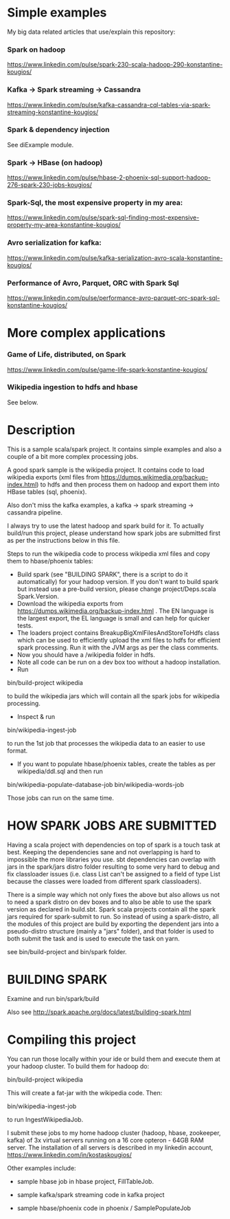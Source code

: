 # Simple examples

My big data related articles that use/explain this repository:

### Spark on hadoop

https://www.linkedin.com/pulse/spark-230-scala-hadoop-290-konstantine-kougios/

### Kafka -> Spark streaming -> Cassandra

https://www.linkedin.com/pulse/kafka-cassandra-cql-tables-via-spark-streaming-konstantine-kougios/

### Spark & dependency injection

See diExample module.

### Spark -> HBase (on hadoop)

https://www.linkedin.com/pulse/hbase-2-phoenix-sql-support-hadoop-276-spark-230-jobs-kougios/

### Spark-Sql, the most expensive property in my area:

https://www.linkedin.com/pulse/spark-sql-finding-most-expensive-property-my-area-konstantine-kougios/

### Avro serialization for kafka:

https://www.linkedin.com/pulse/kafka-serialization-avro-scala-konstantine-kougios/

### Performance of Avro, Parquet, ORC with Spark Sql 

https://www.linkedin.com/pulse/performance-avro-parquet-orc-spark-sql-konstantine-kougios/

# More complex applications

### Game of Life, distributed, on Spark

https://www.linkedin.com/pulse/game-life-spark-konstantine-kougios/

### Wikipedia ingestion to hdfs and hbase

See below.

# Description

This is a sample scala/spark project. It contains simple examples and also a couple of a bit more complex processing jobs.

A good spark sample is the wikipedia project. It contains code to load wikipedia exports (xml files from https://dumps.wikimedia.org/backup-index.html)
to hdfs and then process them on hadoop and export them into HBase tables (sql, phoenix).

Also don't miss the kafka examples, a kafka -> spark streaming -> cassandra pipeline.

I always try to use the latest hadoop and spark build for it. To actually build/run this project, please understand how spark jobs are submitted first as per the
instructions below in this file.

Steps to run the wikipedia code to process wikipedia xml files and copy them to hbase/phoenix tables:

- Build spark (see "BUILDING SPARK", there is a script to do it automatically) for your hadoop version. If you don't want to build spark but instead use a pre-build version, please change project/Deps.scala Spark.Version.
- Download the wikipedia exports from https://dumps.wikimedia.org/backup-index.html . The EN language is the largest export, the EL language is small and can help for quicker tests.
- The loaders project contains BreakupBigXmlFilesAndStoreToHdfs class which can be used to efficiently upload the xml files to hdfs for efficient spark processing. Run it
with the JVM args as per the class comments.
- Now you should have a /wikipedia folder in hdfs.
- Note all code can be run on a dev box too without a hadoop installation.
- Run

bin/build-project wikipedia

to build the wikipedia jars which will contain all the spark jobs for wikipedia processing.

- Inspect & run

bin/wikipedia-ingest-job

to run the 1st job that processes the wikipedia data to an easier to use format.

- If you want to populate hbase/phoenix tables, create the tables as per wikipedia/ddl.sql and then run

bin/wikipedia-populate-database-job
bin/wikipedia-words-job

Those jobs can run on the same time.

# HOW SPARK JOBS ARE SUBMITTED

Having a scala project with dependencies on top of spark is a touch task at best. Keeping the dependencies sane
and not overlapping is hard to impossible the more libraries you use. sbt dependencies can overlap with jars in
the spark/jars distro folder resulting to some very hard to debug and fix classloader issues (i.e. class
List can't be assigned to a field of type List because the classes were loaded from different spark classloaders).

There is a simple way which not only fixes the above but also allows us not to need a spark distro on dev boxes
and to also be able to use the spark version as declared in build.sbt. Spark scala projects contain all the spark
jars required for spark-submit to run. So instead of using a spark-distro, all the modules of this project are build
by exporting the dependent jars into a pseudo-distro structure (mainly a "jars" folder), and that folder is used to
both submit the task and is used to execute the task on yarn.

see bin/build-project and bin/spark folder.

# BUILDING SPARK

Examine and run bin/spark/build

Also see http://spark.apache.org/docs/latest/building-spark.html

# Compiling this project

You can run those locally within your ide or build them and execute them at your hadoop cluster. To build them for hadoop do:

bin/build-project wikipedia

This will create a fat-jar with the wikipedia code. Then:

bin/wikipedia-ingest-job

to run IngestWikipediaJob.

I submit these jobs to my home hadoop cluster (hadoop, hbase, zookeeper, kafka) of 3x virtual servers running on a 16 core opteron - 64GB RAM server.
The installation of all servers is described in my linkedin account, https://www.linkedin.com/in/kostaskougios/


Other examples include:

- sample hbase job in hbase project, FillTableJob.

- sample kafka/spark streaming code in kafka project

- sample hbase/phoenix code in phoenix / SamplePopulateJob


